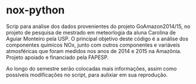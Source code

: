 # nox-python

Scrip para análise dos dados provenientes do projeto GoAmazon2014/15, no projeto de pesquisa de mestrado em meteorlogia da aluna Carolina de Aguiar Monteiro pela USP.
O principal objetivo deste código é a análise dos componentes químicos NOx, junto com outros componentes e variáveis atmosféricas que foram medidos nos anos de 2014 e 2015 na Amazônia.
Projeto apoiado e financiado pela FAPESP.

Ao longo do semestre serão colocadas mais informações, assim como possíveis modificações no script, para aulixiar em sua reprodução.
